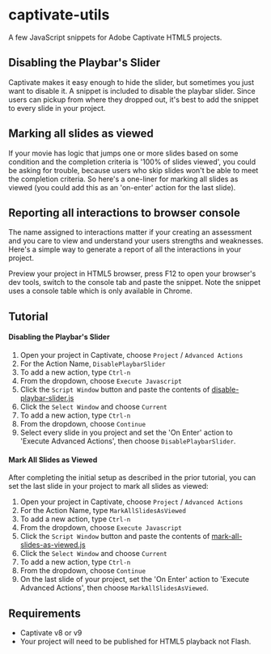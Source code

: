 # captivate-utils
A few JavaScript snippets for Adobe Captivate HTML5 projects.

## Disabling the Playbar's Slider
Captivate makes it easy enough to hide the slider, but sometimes you just want
to disable it.  A snippet is included to disable the playbar slider.  Since
users can pickup from where they dropped out, it's best to add the snippet to
every slide in your project.

## Marking all slides as viewed
If your movie has logic that jumps one or more slides based on some condition and the completion criteria is '100% of slides viewed', you could be asking for trouble, because users who skip slides won't be able to meet the completion criteria.  So here's a one-liner for marking all slides as viewed (you could add this as an 'on-enter' action for the last slide).

## Reporting all interactions to browser console
The name assigned to interactions matter if your creating an assessment and you care to view and understand your users strengths and weaknesses. Here's a simple way to generate a report of all the interactions in your project.

Preview your project in HTML5 browser, press F12 to open your browser's dev tools, switch to the console tab and paste the snippet.  Note the snippet uses a console table which is only available in Chrome.


## Tutorial

#### Disabling the Playbar's Slider

1. Open your project in Captivate, choose `Project` / `Advanced Actions`
1. For the Action Name, `DisablePlaybarSlider`
1. To add a new action, type `Ctrl-n`
2. From the dropdown, choose `Execute Javascript`
1. Click the `Script Window` button and paste the contents of [disable-playbar-slider.js](disable-playbar-slider.js)
1. Click the `Select Window` and choose `Current`
1. To add a new action, type `Ctrl-n`
1. From the dropdown, choose `Continue`
1. Select every slide in you project and set the 'On Enter' action to 'Execute Advanced Actions', then choose `DisablePlaybarSlider`.

#### Mark All Slides as Viewed

After completing the initial setup as described in the prior tutorial, you can set the last slide in your project to mark all slides as viewed:

1. Open your project in Captivate, choose `Project` / `Advanced Actions`
1. For the Action Name, type `MarkAllSlidesAsViewed`
1. To add a new action, type `Ctrl-n`
2. From the dropdown, choose `Execute Javascript`
1. Click the `Script Window` button and paste the contents of [mark-all-slides-as-viewed.js](mark-all-slides-as-viewed.js)
1. Click the `Select Window` and choose `Current`
1. To add a new action, type `Ctrl-n`
1. From the dropdown, choose `Continue`
1. On the last slide of your project, set the 'On Enter' action to 'Execute Advanced Actions', then choose `MarkAllSlidesAsViewed`.

## Requirements
- Captivate v8 or v9
- Your project will need to be published for HTML5 playback not Flash.
